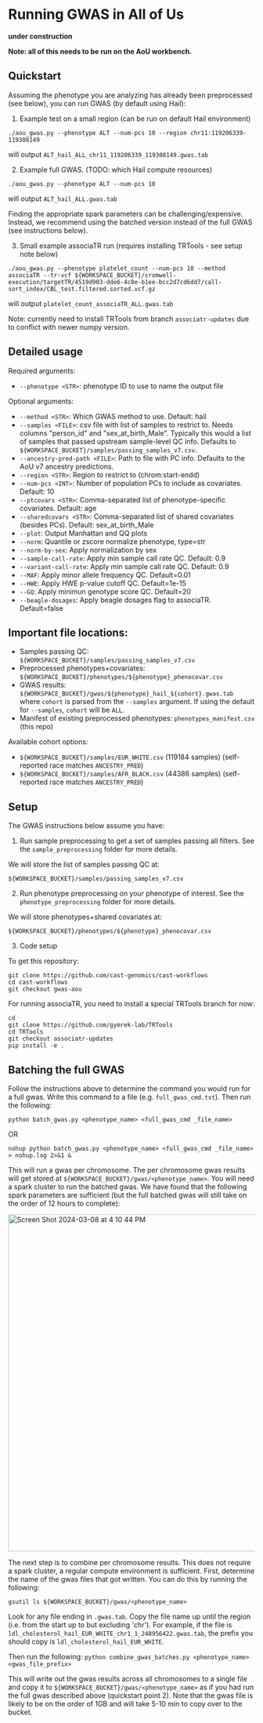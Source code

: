 # Running GWAS in All of Us

**under construction**

**Note: all of this needs to be run on the AoU workbench.**

## Quickstart

Assuming the phenotype you are analyzing has already been preprocessed (see below), you can run GWAS (by default using Hail):

1. Example test on a small region (can be run on default Hail environment)
```
./aou_gwas.py --phenotype ALT --num-pcs 10 --region chr11:119206339-119308149
```
will output `ALT_hail_ALL_chr11_119206339_119308149.gwas.tab` 

2. Example full GWAS. (TODO: which Hail compute resources)
```
./aou_gwas.py --phenotype ALT --num-pcs 10
```
will output `ALT_hail_ALL.gwas.tab`

Finding the appropriate spark parameters can be challenging/expensive. Instead, we recommend using the batched version instead of the full GWAS (see instructions below).

3. Small example associaTR run (requires installing TRTools - see setup note below)

```
./aou_gwas.py --phenotype platelet_count --num-pcs 10 --method associaTR --tr-vcf ${WORKSPACE_BUCKET}/cromwell-execution/targetTR/4519d903-dde6-4c8e-b1ee-bcc2d7cd6dd7/call-sort_index/CBL_test.filtered.sorted.vcf.gz
```
will output `platelet_count_associaTR_ALL.gwas.tab`

Note: currently need to install TRTools from branch `associatr-updates` due to conflict with newer numpy version.

## Detailed usage

Required arguments:

* `--phenotype <STR>`: phenotype ID to use to name the output file

Optional arguments:

* `--method <STR>`: Which GWAS method to use. Default: hail
* `--samples <FILE>`: csv file with list of samples to restrict to. Needs columns "person_id" and "sex_at_birth_Male". Typically this would a list of samples that passed upstream sample-level QC info. Defaults to `${WORKSPACE_BUCKET}/samples/passing_samples_v7.csv`.
* `--ancestry-pred-path <FILE>`: Path to file with PC info. Defaults to the AoU v7 ancestry predictions.
* `--region <STR>`: Region to restrict to (chrom:start-endd)
* `--num-pcs <INT>`: Number of population PCs to include as covariates. Default: 10
* `--ptcovars <STR>`: Comma-separated list of phenotype-specific covariates. Default: age
* `--sharedcovars <STR>`: Comma-separated list of shared covariates (besides PCs). Default: sex_at_birth_Male
* `--plot`: Output Manhattan and QQ plots
* `--norm`: Quantile or zscore normalize phenotype, type=str
* `--norm-by-sex`: Apply normalization by sex
* `--sample-call-rate`: Apply min sample call rate QC. Default: 0.9
* `--variant-call-rate`: Apply min sample call rate QC. Default: 0.9 
* `--MAF`: Apply minor allele frequency QC. Default=0.01
* `--HWE`: Apply HWE p-value cutoff QC. Default=1e-15
* `--GQ`: Apply minimun genotype score QC. Default=20
* `--beagle-dosages`: Apply beagle dosages flag to associaTR. Default=false


## Important file locations:

* Samples passing QC: `${WORKSPACE_BUCKET}/samples/passing_samples_v7.csv`
* Preprocessed phenotypes+covariates: `${WORKSPACE_BUCKET}/phenotypes/${phenotype}_phenocovar.csv`
* GWAS results: `${WORKSPACE_BUCKET}/gwas/${phenotype}_hail_${cohort}.gwas.tab` where `cohort` is parsed from the `--samples` argument. If using the default for `--samples`, `cohort` will be `ALL`.
* Manifest of existing preprocessed phenotypes: `phenotypes_manifest.csv` (this repo)

Available cohort options:
* `${WORKSPACE_BUCKET}/samples/EUR_WHITE.csv` (119184 samples) (self-reported race matches `ANCESTRY_PRED`)
* `${WORKSPACE_BUCKET}/samples/AFR_BLACK.csv` (44386 samples) (self-reported race matches `ANCESTRY_PRED`)

## Setup

The GWAS instructions below assume you have:

1. Run sample preprocessing to get a set of samples passing all filters. See the `sample_preprocessing` folder for more details.

We will store the list of samples passing QC at:

```
${WORKSPACE_BUCKET}/samples/passing_samples_v7.csv
```

2. Run phenotype preprocessing on your phenotype of interest. See the `phenotype_preprocessing` folder for more details.

We will store phenotypes+shared covariates at:
```
${WORKSPACE_BUCKET}/phenotypes/${phenotype}_phenocovar.csv
```

3. Code setup

To get this repository:
```
git clone https://github.com/cast-genomics/cast-workflows
cd cast-workflows
git checkout gwas-aou
```

For running associaTR, you need to install a special TRTools branch for now:

```
cd
git clone https://github.com/gymrek-lab/TRTools
cd TRTools
git checkout associatr-updates
pip install -e .
```

## Batching the full GWAS

Follow the instructions above to determine the command you would run for a full gwas. Write this command to a file (e.g. `full_gwas_cmd.txt`). Then run the following:

`python batch_gwas.py <phenotype_name> <full_gwas_cmd _file_name>`

OR

`nohup python batch_gwas.py <phenotype_name> <full_gwas_cmd _file_name> > nohup.log 2>&1 &`

This will run a gwas per chromosome. The per chromosome gwas results will get stored at `${WORKSPACE_BUCKET}/gwas/<phenotype_name>`. You will need a spark cluster to run the batched gwas. We have found that the following spark parameters are sufficient (but the full batched gwas will still take on the order of 12 hours to complete):

<img width="687" alt="Screen Shot 2024-03-08 at 4 10 44 PM" src="https://github.com/CAST-genomics/cast-workflows/assets/16807372/4b22fa94-efbc-4c7b-974b-dab86d43db48">


The next step is to combine per chromosome results. This does not require a spark cluster, a regular compute environment is sufficient. First, determine the name of the gwas files that got written. You can do this by running the following:

`gsutil ls ${WORKSPACE_BUCKET}/gwas/<phenotype_name>`

Look for any file ending in `.gwas.tab`. Copy the file name up until the region (i.e. from the start up to but excluding 'chr'). For example, if the file is `ldl_cholesterol_hail_EUR_WHITE_chr1_1_248956422.gwas.tab`, the prefix you should copy is `ldl_cholesterol_hail_EUR_WHITE`.

Then run the following:
`python combine_gwas_batches.py <phenotype_name> <gwas_file_prefix>`

This will write out the gwas results across all chromosomes to a single file and copy it to `${WORKSPACE_BUCKET}/gwas/<phenotype_name>` as if you had run the full gwas described above (quickstart point 2). Note that the gwas file is likely to be on the order of 1GB and will take 5-10 min to copy over to the bucket.
